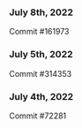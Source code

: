 ### July 8th, 2022

Commit #161973

### July 5th, 2022

Commit #314353


### July 4th, 2022

Commit #72281
